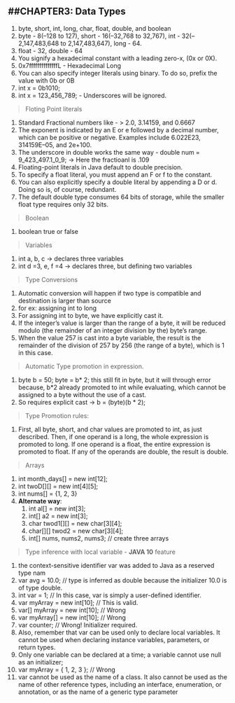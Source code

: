 ##CHAPTER3: Data Types
---


1. byte, short, int, long, char, float, double, and boolean
2. byte - 8(–128 to 127), short - 16(–32,768 to 32,767), int - 32(–2,147,483,648 to 2,147,483,647), long - 64.
3. float - 32, double - 64
4. You signify a hexadecimal constant with a leading zero-x, (0x or 0X).
5. 0x7ffffffffffffffL - Hexadecimal Long
6. You can also specify integer literals using binary. To do so, prefix the value with 0b or 0B
7. int x = 0b1010;
8. int x = 123_456_789; - Underscores will be ignored.

> Floting Point literals
1. Standard Fractional numbers like - > 2.0, 3.14159, and 0.6667
1. The exponent is indicated by an E or e followed by a decimal number, which can be positive or negative. Examples include 6.022E23, 314159E–05, and 2e+100.
1. The underscore in double works the same way - double num = 9_423_497.1_0_9; -> Here the fractioanl is .109
1. Floating-point literals in Java default to double precision.
1. To specify a float literal, you must append an F or f to the constant.
1. You can also explicitly specify a double literal by appending a D or d. Doing so is, of course, redundant.
1. The default double type consumes 64 bits of storage, while the smaller float type requires only 32 bits.

>  Boolean
1. boolean true or false

> Variables
1. int a, b, c -> declares three variables
2. int d =3, e, f =4 -> declares three, but defining two variables


> Type Conversions
1. Automatic conversion will happen if two type is compatible and destination is larger than source
1. for ex: assigning int to long
1. For assigning int to byte, we have explicitly cast it.
1. If the integer’s value is larger than the range of a byte, it will be reduced modulo (the remainder of an integer division by the) byte’s range.
1. When the value 257 is cast into a byte variable, the result is the remainder of the division of 257 by 256 (the range of a byte), which is 1 in this case.

> Automatic Type promotion in expression.
1. byte b = 50; byte = b* 2; this still fit in byte, but it will through error because, b*2 already promoted to int while evaluating, which cannot be assigned to a byte without the use of a cast.
2. So requires explicit cast -> b = (byte)(b * 2);

> Type Promotion rules:
1. First, all byte, short, and char values are promoted to int, as just described. Then, if one operand is a long, the whole expression is promoted to long. If one operand is a float, the entire expression is promoted to float. If any of the operands are double, the result is double.



> Arrays
1. int month_days[] = new int[12];
2. int twoD[][] = new int[4][5];
1. int nums[] = {1, 2, 3}
1. **Alternate way**: 
    1. int al[] = new int[3];
    1. int[] a2 = new int[3];
    1. char twod1[][] = new char[3][4];
    1. char[][] twod2 = new char[3][4];
    1. int[] nums, nums2, nums3; // create three arrays
    
    
> Type inference with local variable - **JAVA 10** feature
1. the context-sensitive identifier var was added to Java as a reserved type nam
1. var avg = 10.0; // type is inferred as double because the initializer 10.0 is of type double.
1. int var = 1; // In this case, var is simply a user-defined identifier.
1. var myArray = new int[10]; // This is valid.
1. var[] myArray = new int[10]; // Wrong
1. var myArray[] = new int[10]; // Wrong
1. var counter; // Wrong! Initializer required.
1. Also, remember that var can be used only to declare local variables. It cannot be used when declaring instance variables, parameters, or return types.
1. Only one variable can be declared at a time; a variable cannot use null as an initializer;
1. var myArray = { 1, 2, 3 }; // Wrong
1. var cannot be used as the name of a class. It also cannot be used as the name of other reference types, including an interface, enumeration, or annotation, or as the name of a generic type parameter




